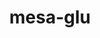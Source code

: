 ---
title: "mesa-glu"
layout: cache
categories: [package, v0.18.0]
meta: {"versions": ["9.0.2"], "compilers": ["gcc@=7.5.0"], "oss": ["ubuntu18.04"], "platforms": ["linux"], "targets": ["x86_64"], "stacks": ["data-vis-sdk", "root"], "num_specs": 1, "num_specs_by_stack": {"root": 1, "data-vis-sdk": 1}}
spec_details: [{"hash": "6zlweumvdiuc4jn4wxjuxinbcbtusua6", "compiler": "gcc@=7.5.0", "versions": ["9.0.2"], "os": "ubuntu18.04", "platform": "linux", "target": "x86_64", "variants": ["~osmesa"], "stacks": ["root", "data-vis-sdk"], "size": "-", "tarball": "https://binaries.spack.io/releases/v0.18.0/build_cache/linux-ubuntu18.04-x86_64/gcc-7.5.0/mesa-glu-9.0.2/linux-ubuntu18.04-x86_64-gcc-7.5.0-mesa-glu-9.0.2-6zlweumvdiuc4jn4wxjuxinbcbtusua6.spack"}]
---